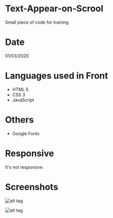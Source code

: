 # Text-Appear-on-Scrool

Small piece of code for training

# Date
01/03/2020

# Languages used in Front
- HTML 5
- CSS 3
- JavaScript

# Others
- Google Fonts

# Responsive
It's not responsive.

# Screenshots

![alt tag](https://user-images.githubusercontent.com/73991398/109471013-71da7480-7a70-11eb-94e0-245957a8b40e.PNG)

![alt tag](https://user-images.githubusercontent.com/73991398/109471011-7141de00-7a70-11eb-9cb7-0717ccfe3c87.PNG)
